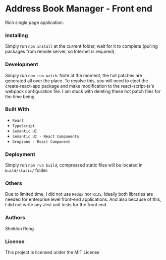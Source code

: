 # Address Book Manager - Front end

Rich single page application.

### Installing

Simply run `npm install` at the current folder, wait for it to complete (pulling packages from remote server, so Internet is required).

### Development

Simply run `npm run watch`. Note at the moment, the hot patches are generated all over the place. To resolve this, you will need to eject the create-react-app package and make modification to the react-script-ts's webpack configuration file. I am stuck with deleting these hot patch files for the time being.

### Built With

* `React`
* `TypeScript`
* `Semantic UI`
* `Semantic UI - React Components`
* `Dropzone - React Component`

### Deployment

Simply run `npm run build`, compressed static files will be located in `build/static/` folder.

### Others

Due to limited time, I did not use `Redux` nor `RxJS`. Ideally both libraries are needed for enterprise level front-end applications.
And also because of this, I did not write any Jest unit tests for the front end.

### Authors
Sheldon Rong

### License
This project is licensed under the MIT License

